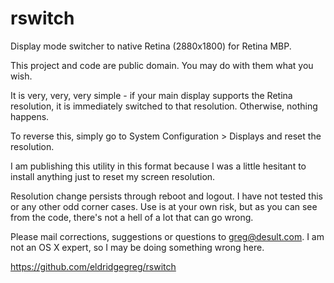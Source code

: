 rswitch
=======

Display mode switcher to native Retina (2880x1800) for Retina MBP.

This project and code are public domain.  You may do with them what you wish.

It is very, very, very simple - if your main display supports the Retina resolution, it
is immediately switched to that resolution.  Otherwise, nothing happens.

To reverse this, simply go to System Configuration > Displays and reset the resolution.

I am publishing this utility in this format because I was a little hesitant to install
anything just to reset my screen resolution.

Resolution change persists through reboot and logout.  I have not tested this or any
other odd corner cases.  Use is at your own risk, but as you can see from the code, there's
not a hell of a lot that can go wrong.

Please mail corrections, suggestions or questions to greg@desult.com.  I am not an OS X
expert, so I may be doing something wrong here.

https://github.com/eldridgegreg/rswitch